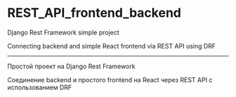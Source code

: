 # REST_API_frontend_backend
Django Rest Framework simple project

Connecting backend and simple React frontend via REST API using DRF

-------------------------------------------------------------------------------------------------

Простой проект на Django Rest Framework

Соединение backend и простого frontend на React через REST API с использованием DRF

